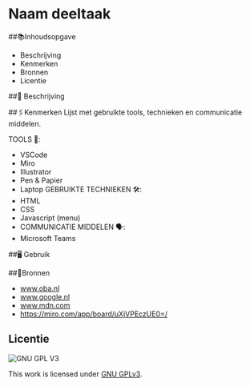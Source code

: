 

# Naam deeltaak

##📚Inhoudsopgave
- Beschrijving
- Kenmerken
- Bronnen
- Licentie

##📝 Beschrijving


##🖇Kenmerken
Lijst met gebruikte tools, technieken en communicatie middelen.

TOOLS 🧰:
- VSCode
- Miro
- Illustrator
- Pen & Papier
- Laptop
GEBRUIKTE TECHNIEKEN 🛠️:
- HTML
- CSS
- Javascript (menu)
- COMMUNICATIE MIDDELEN 🗣️:
- Microsoft Teams

##🖥 Gebruik




##📌Bronnen
- www.oba.nl
- www.google.nl
- www.mdn.com
- https://miro.com/app/board/uXjVPEczUE0=/

## Licentie

![GNU GPL V3](https://www.gnu.org/graphics/gplv3-127x51.png)

This work is licensed under [GNU GPLv3](./LICENSE).
